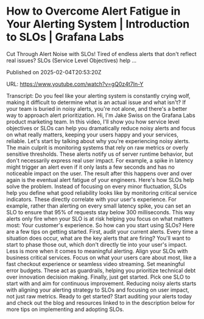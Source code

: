 # How to Overcome Alert Fatigue in Your Alerting System | Introduction to SLOs | Grafana Labs

Cut Through Alert Noise with SLOs! Tired of endless alerts that don't reflect real issues? SLOs (Service Level Objectives) help ...

Published on 2025-02-04T20:53:20Z

URL: https://www.youtube.com/watch?v=gQ0z4t7In-Y

Transcript: Do you feel like your alerting
system is constantly crying wolf, making it difficult to determine what
is an actual issue and what isn't? If your team is buried in
noisy alerts, you're not alone, and there's a better way to
approach alert prioritization. Hi, I'm Jake Swiss on the Grafana Labs
product marketing team. In this video, I'll show you how service level objectives
or SLOs can help you dramatically reduce noisy alerts and
focus on what really matters, keeping your users happy
and your services, reliable. Let's start by talking about why
you're experiencing noisy alerts. The main culprit is monitoring systems
that rely on raw metrics or overly sensitive thresholds. These alerts
notify us of server runtime behavior, but don't necessarily express
real user impact. For example, a spike in latency might trigger an
alert even if it only lasts a few seconds and has no noticeable impact
on the user. The result after this happens over and over again is the
eventual alert fatigue of your engineers. Here's how SLOs help solve the problem. Instead of focusing on
every minor fluctuation, SLOs help you define what good
reliability looks like by monitoring critical service indicators. These directly correlate with your
user's experience. For example, rather than alerting on
every small latency spike, you can set an SLO to ensure
that 95% of requests stay below 300 milliseconds. This way alerts only fire when
your SLO is at risk helping you focus on what matters most:
Your customer's experience. So how can you start using SLOs? Here
are a few tips on getting started. First, audit your current alerts.
Every time a situation does occur, what are the key alerts that are firing? You'll want to start to phase those out, which don't directly tie
into your user's impact. Less is more
when it comes to meaningful alerting. Align your SLOs with
business critical services. Focus on what your users care about most, like a fast checkout experience
or seamless video streaming. Set meaningful error budgets.
These act as guardrails, helping you prioritize technical
debt over innovation decision making. Finally, just get started. Pick one SLO to start with and
aim for continuous improvement. Reducing noisy alerts starts with
aligning your alerting strategy to SLOs and focusing on user
impact, not just raw metrics. Ready to get started? Start auditing your alerts today and
check out the blog and resources linked to in the description below for more
tips on implementing and adopting SLOs.

